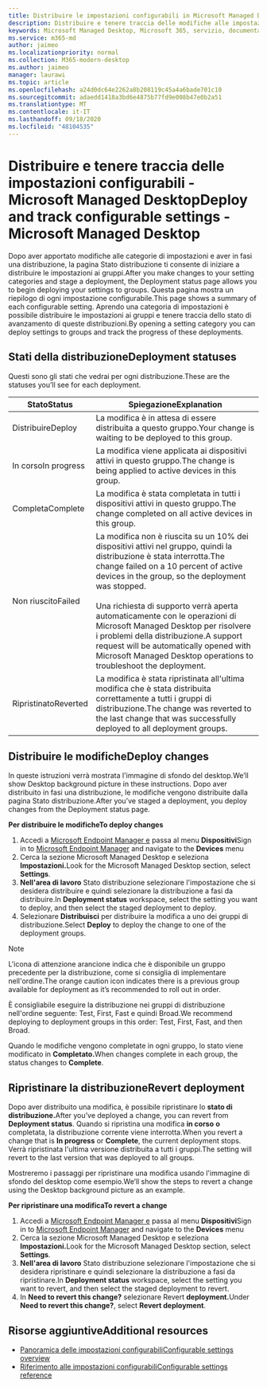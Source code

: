 ```yaml
---
title: Distribuire le impostazioni configurabili in Microsoft Managed Desktop
description: Distribuire e tenere traccia delle modifiche alle impostazioni configurabili in Microsoft Managed Desktop.
keywords: Microsoft Managed Desktop, Microsoft 365, servizio, documentazione, distribuire, distribuzione a fasi, impostazioni configurabili
ms.service: m365-md
author: jaimeo
ms.localizationpriority: normal
ms.collection: M365-modern-desktop
ms.author: jaimeo
manager: laurawi
ms.topic: article
ms.openlocfilehash: a24d0dc64e2262a8b208119c45a4a6bade701c10
ms.sourcegitcommit: adaedd1418a3bd6e4875b77fd9e008b47e0b2a51
ms.translationtype: MT
ms.contentlocale: it-IT
ms.lasthandoff: 09/18/2020
ms.locfileid: "48104535"
---
```

# <a name="deploy-and-track-configurable-settings---microsoft-managed-desktop"></a><span data-ttu-id="8980d-104">Distribuire e tenere traccia delle impostazioni configurabili - Microsoft Managed Desktop</span><span class="sxs-lookup"><span data-stu-id="8980d-104">Deploy and track configurable settings - Microsoft Managed Desktop</span></span>

<span data-ttu-id="8980d-105">Dopo aver apportato modifiche alle categorie di impostazioni e aver in fasi una distribuzione, la pagina Stato distribuzione ti consente di iniziare a distribuire le impostazioni ai gruppi.</span><span class="sxs-lookup"><span data-stu-id="8980d-105">After you make changes to your setting categories and stage a deployment, the Deployment status page allows you to begin deploying your settings to groups.</span></span> <span data-ttu-id="8980d-106">Questa pagina mostra un riepilogo di ogni impostazione configurabile.</span><span class="sxs-lookup"><span data-stu-id="8980d-106">This page shows a summary of each configurable setting.</span></span> <span data-ttu-id="8980d-107">Aprendo una categoria di impostazioni è possibile distribuire le impostazioni ai gruppi e tenere traccia dello stato di avanzamento di queste distribuzioni.</span><span class="sxs-lookup"><span data-stu-id="8980d-107">By opening a setting category you can deploy settings to groups and track the progress of these deployments.</span></span>

## <a name="deployment-statuses"></a><span data-ttu-id="8980d-108">Stati della distribuzione</span><span class="sxs-lookup"><span data-stu-id="8980d-108">Deployment statuses</span></span> 

<span data-ttu-id="8980d-109">Questi sono gli stati che vedrai per ogni distribuzione.</span><span class="sxs-lookup"><span data-stu-id="8980d-109">These are the statuses you’ll see for each deployment.</span></span>

<span data-ttu-id="8980d-110">Stato</span><span class="sxs-lookup"><span data-stu-id="8980d-110">Status</span></span>  | <span data-ttu-id="8980d-111">Spiegazione</span><span class="sxs-lookup"><span data-stu-id="8980d-111">Explanation</span></span> 
--- | --- 
<span data-ttu-id="8980d-112">Distribuire</span><span class="sxs-lookup"><span data-stu-id="8980d-112">Deploy</span></span> | <span data-ttu-id="8980d-113">La modifica è in attesa di essere distribuita a questo gruppo.</span><span class="sxs-lookup"><span data-stu-id="8980d-113">Your change is waiting to be deployed to this group.</span></span>
<span data-ttu-id="8980d-114">In corso</span><span class="sxs-lookup"><span data-stu-id="8980d-114">In progress</span></span> | <span data-ttu-id="8980d-115">La modifica viene applicata ai dispositivi attivi in questo gruppo.</span><span class="sxs-lookup"><span data-stu-id="8980d-115">The change is being applied to active devices in this group.</span></span> 
<span data-ttu-id="8980d-116">Completa</span><span class="sxs-lookup"><span data-stu-id="8980d-116">Complete</span></span> | <span data-ttu-id="8980d-117">La modifica è stata completata in tutti i dispositivi attivi in questo gruppo.</span><span class="sxs-lookup"><span data-stu-id="8980d-117">The change completed on all active devices in this group.</span></span> 
<span data-ttu-id="8980d-118">Non riuscito</span><span class="sxs-lookup"><span data-stu-id="8980d-118">Failed</span></span> | <span data-ttu-id="8980d-119">La modifica non è riuscita su un 10% dei dispositivi attivi nel gruppo, quindi la distribuzione è stata interrotta.</span><span class="sxs-lookup"><span data-stu-id="8980d-119">The change failed on a 10 percent of active devices in the group, so the deployment was stopped.</span></span><br><br> <span data-ttu-id="8980d-120">Una richiesta di supporto verrà aperta automaticamente con le operazioni di Microsoft Managed Desktop per risolvere i problemi della distribuzione.</span><span class="sxs-lookup"><span data-stu-id="8980d-120">A support request will be automatically opened with Microsoft Managed Desktop operations to troubleshoot the deployment.</span></span> 
<span data-ttu-id="8980d-121">Ripristinato</span><span class="sxs-lookup"><span data-stu-id="8980d-121">Reverted</span></span> | <span data-ttu-id="8980d-122">La modifica è stata ripristinata all'ultima modifica che è stata distribuita correttamente a tutti i gruppi di distribuzione.</span><span class="sxs-lookup"><span data-stu-id="8980d-122">The change was reverted to the last change that was successfully deployed to all deployment groups.</span></span>

## <a name="deploy-changes"></a><span data-ttu-id="8980d-123">Distribuire le modifiche</span><span class="sxs-lookup"><span data-stu-id="8980d-123">Deploy changes</span></span>

<span data-ttu-id="8980d-124">In queste istruzioni verrà mostrata l'immagine di sfondo del desktop.</span><span class="sxs-lookup"><span data-stu-id="8980d-124">We’ll show Desktop background picture in these instructions.</span></span> <span data-ttu-id="8980d-125">Dopo aver distribuito in fasi una distribuzione, le modifiche vengono distribuite dalla pagina Stato distribuzione.</span><span class="sxs-lookup"><span data-stu-id="8980d-125">After you’ve staged a deployment, you deploy changes from the Deployment status page.</span></span> 

<span data-ttu-id="8980d-126">**Per distribuire le modifiche**</span><span class="sxs-lookup"><span data-stu-id="8980d-126">**To deploy changes**</span></span>

1. <span data-ttu-id="8980d-127">Accedi a [Microsoft Endpoint Manager e](https://endpoint.microsoft.com/) passa al menu **Dispositivi**</span><span class="sxs-lookup"><span data-stu-id="8980d-127">Sign in to [Microsoft Endpoint Manager](https://endpoint.microsoft.com/) and navigate to the **Devices** menu</span></span>
2. <span data-ttu-id="8980d-128">Cerca la sezione Microsoft Managed Desktop e seleziona **Impostazioni.**</span><span class="sxs-lookup"><span data-stu-id="8980d-128">Look for the Microsoft Managed Desktop section, select **Settings**.</span></span>
3. <span data-ttu-id="8980d-129">**Nell'area di lavoro** Stato distribuzione selezionare l'impostazione che si desidera distribuire e quindi selezionare la distribuzione a fasi da distribuire.</span><span class="sxs-lookup"><span data-stu-id="8980d-129">In **Deployment status** workspace, select the setting you want to deploy, and then select the staged deployment to deploy.</span></span>
4. <span data-ttu-id="8980d-130">Selezionare **Distribuisci** per distribuire la modifica a uno dei gruppi di distribuzione.</span><span class="sxs-lookup"><span data-stu-id="8980d-130">Select **Deploy** to deploy the change to one of the deployment groups.</span></span>

> [!NOTE] 
> <span data-ttu-id="8980d-131">L'icona di attenzione arancione indica che è disponibile un gruppo precedente per la distribuzione, come si consiglia di implementare nell'ordine.</span><span class="sxs-lookup"><span data-stu-id="8980d-131">The orange caution icon indicates there is a previous group available for deployment as it’s recommended to roll out in order.</span></span> 

<!-- Needs picture updated to show MEM ![Deployment status workspace. Trusted sites pane on the right. In the Deployment groups section are three columns: deployment groups, devices, and status. In the status column, "deploy" is highlighted.](../../media/1deployedit.png) -->

<span data-ttu-id="8980d-132">È consigliabile eseguire la distribuzione nei gruppi di distribuzione nell'ordine seguente: Test, First, Fast e quindi Broad.</span><span class="sxs-lookup"><span data-stu-id="8980d-132">We recommend deploying to deployment groups in this order: Test, First, Fast, and then Broad.</span></span> 

<span data-ttu-id="8980d-133">Quando le modifiche vengono completate in ogni gruppo, lo stato viene modificato in **Completato.**</span><span class="sxs-lookup"><span data-stu-id="8980d-133">When changes complete in each group, the status changes to **Complete**.</span></span>

<!-- Needs picture updated to show MEM ![Deployment status workspace with columns for date updated, version, test, first, fast, and broad. The Proxy row is expanded, showing a dated setting flagged as "complete" in each of the four deployment groups.](../../media/2completeedit.png) -->

## <a name="revert-deployment"></a><span data-ttu-id="8980d-134">Ripristinare la distribuzione</span><span class="sxs-lookup"><span data-stu-id="8980d-134">Revert deployment</span></span>

<span data-ttu-id="8980d-135">Dopo aver distribuito una modifica, è possibile ripristinare lo **stato di distribuzione.**</span><span class="sxs-lookup"><span data-stu-id="8980d-135">After you’ve deployed a change, you can revert from **Deployment status**.</span></span> <span data-ttu-id="8980d-136">Quando si ripristina una modifica **in corso** **o** completata, la distribuzione corrente viene interrotta.</span><span class="sxs-lookup"><span data-stu-id="8980d-136">When you revert a change that is **In progress** or **Complete**, the current deployment stops.</span></span> <span data-ttu-id="8980d-137">Verrà ripristinata l'ultima versione distribuita a tutti i gruppi.</span><span class="sxs-lookup"><span data-stu-id="8980d-137">The setting will revert to the last version that was deployed to all groups.</span></span> 

<span data-ttu-id="8980d-138">Mostreremo i passaggi per ripristinare una modifica usando l'immagine di sfondo del desktop come esempio.</span><span class="sxs-lookup"><span data-stu-id="8980d-138">We’ll show the steps to revert a change using the Desktop background picture as an example.</span></span> 

<span data-ttu-id="8980d-139">**Per ripristinare una modifica**</span><span class="sxs-lookup"><span data-stu-id="8980d-139">**To revert a change**</span></span>
1. <span data-ttu-id="8980d-140">Accedi a [Microsoft Endpoint Manager e](https://endpoint.microsoft.com/) passa al menu **Dispositivi**</span><span class="sxs-lookup"><span data-stu-id="8980d-140">Sign in to [Microsoft Endpoint Manager](https://endpoint.microsoft.com/) and navigate to the **Devices** menu</span></span>
2. <span data-ttu-id="8980d-141">Cerca la sezione Microsoft Managed Desktop e seleziona **Impostazioni.**</span><span class="sxs-lookup"><span data-stu-id="8980d-141">Look for the Microsoft Managed Desktop section, select **Settings**.</span></span>
3. <span data-ttu-id="8980d-142">**Nell'area di lavoro** Stato distribuzione selezionare l'impostazione che si desidera ripristinare e quindi selezionare la distribuzione a fasi da ripristinare.</span><span class="sxs-lookup"><span data-stu-id="8980d-142">In **Deployment status** workspace, select the setting you want to revert, and then select the staged deployment to revert.</span></span>
4. <span data-ttu-id="8980d-143">In **Need to revert this change?** selezionare Revert **deployment.**</span><span class="sxs-lookup"><span data-stu-id="8980d-143">Under **Need to revert this change?**, select **Revert deployment**.</span></span>

<!-- Needs picture updated to show MEM ![Deployment status workspace. Browser start pages is selected, opening a pane on the right side with data about the submitted change and its status. At the bottom is the "need to revert this change" area where you can select "Revert deployment."](../../media/3revert.png) -->

## <a name="additional-resources"></a><span data-ttu-id="8980d-144">Risorse aggiuntive</span><span class="sxs-lookup"><span data-stu-id="8980d-144">Additional resources</span></span>
- [<span data-ttu-id="8980d-145">Panoramica delle impostazioni configurabili</span><span class="sxs-lookup"><span data-stu-id="8980d-145">Configurable settings overview</span></span>](config-setting-overview.md)
- [<span data-ttu-id="8980d-146">Riferimento alle impostazioni configurabili</span><span class="sxs-lookup"><span data-stu-id="8980d-146">Configurable settings reference</span></span>](config-setting-ref.md) 
